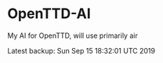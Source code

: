 # OpenTTD-AI
My AI for OpenTTD, will use primarily air

Latest backup: Sun Sep 15 18:32:01 UTC 2019
